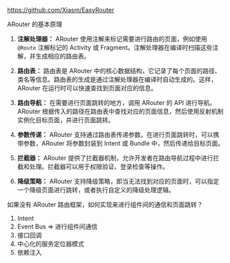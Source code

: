 https://github.com/Xiasm/EasyRouter



ARouter 的基本原理

1. **注解处理器：** ARouter 使用注解来标记需要进行路由的页面，例如使用 `@Route` 注解标记的 Activity 或 Fragment。注解处理器在编译时扫描这些注解，并生成相应的路由表。

2. **路由表：** 路由表是 ARouter 中的核心数据结构，它记录了每个页面的路径、类名等信息。路由表的生成是通过注解处理器在编译时自动生成的。这样，ARouter 在运行时可以快速查找到页面对应的信息。

3. **路由导航：** 在需要进行页面跳转的地方，调用 ARouter 的 API 进行导航。ARouter 根据传入的路径在路由表中查找对应的页面信息，然后使用反射机制实例化目标页面，并进行页面跳转。

4. **参数传递：** ARouter 支持通过路由表传递参数。在进行页面跳转时，可以携带参数，ARouter 将参数封装到 Intent 或 Bundle 中，然后传递给目标页面。

5. **拦截器：** ARouter 提供了拦截器机制，允许开发者在路由导航过程中进行拦截和处理。拦截器可以用于权限验证、登录检查等操作。

6. **降级策略：** ARouter 支持降级策略，即当无法找到对应的页面时，可以指定一个降级页面进行跳转，或者执行自定义的降级处理逻辑。

如果没有 ARouter 路由框架，如何实现来进行组件间的通信和页面跳转？

1. Intent
2. Event Bus => 进行组件间通信
3. 接口回调
4. 中心化的服务定位器模式
5. 依赖注入
